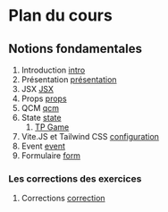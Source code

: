 # Plan du cours

## Notions fondamentales

1. Introduction [intro](./Supports/chap_introduction.md)
2. Présentation [présentation](./Supports/chap_presentation.md)
3. JSX [JSX](./Supports/chap_jsx.md)
4. Props [props](./Supports/chap_props.md)
5. QCM [qcm](./QCM/chap_generalites.md)
6. State [state](./Supports/chap_state.md)
   1. [TP Game](./TP/01_game.md)
7. Vite.JS et Tailwind CSS [configuration](./Supports/chap-vitejs.md) 
8. Event [event](./Supports/chap_event.md)
9. Formulaire [form](./Supports/chap_form.md)


### Les corrections des exercices

1. Corrections [correction](./Corrections/)